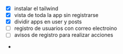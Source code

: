 - [x] instalar el tailwind
- [x] vista de toda la app sin registrarse
- [x] dividir apps en user y posts
- [ ] registro de usuarios con correo electroino
- [ ] avisos de registro para realizar acciones
- 